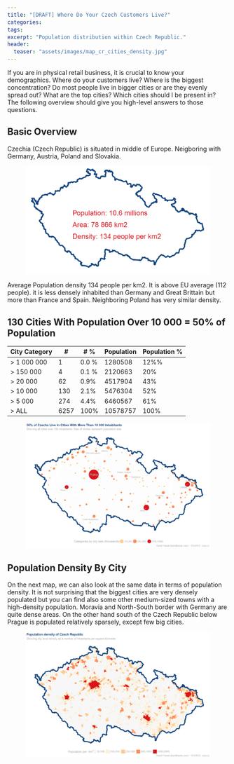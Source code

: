 ```yaml
---
title: "[DRAFT] Where Do Your Czech Customers Live?"
categories:
tags:
excerpt: "Population distribution within Czech Republic."
header:
  teaser: "assets/images/map_cr_cities_density.jpg"
---
```

If you are in physical retail business, it is crucial to know your demographics. Where do your customers live? Where is the biggest concentration? Do most people live in bigger cities or are they evenly spread out? What are the top cities? Which cities should I be present in? The following overview should give you high-level answers to those questions.

<h2>Basic Overview</h2>
Czechia (Czech Republic) is situated in middle of Europe. Neigboring with Germany, Austria, Poland and Slovakia.
<figure>
    <a href="/assets/images/map_cr_border.jpg"><img src="/assets/images/map_cr_border.jpg"></a>
    <figcaption></figcaption>
</figure>

Average Population density 134 people per km2. It is above EU average (112 people). it is less densely inhabited than Germany and Great Brittain but more than France and Spain. Neighboring Poland has very similar density.

<h2>130 Cities With Population Over 10 000 = 50% of Population</h2>

| City Category    | #      | # % | Population | Population %  |
| --------     | ----- | ------|----------|-------|
| > 1 000 000  | 1     | 0.0 % | 1280508  | 12%%  | 
| > 150 000    | 4     | 0.1 % | 2120663  |  20%  | 
| > 20 000     | 62    | 0.9%  | 4517904  | 43%  |
| > 10 000     | 130   | 2.1%  | 5476304  | 52%  |
| > 5 000      | 274   | 4.4%  | 6460567  | 61%   |
| > ALL        | 6257  | 100%  | 10578757 | 100%  |



<figure>
    <a href="/assets/images/map_cr_cities_bubbles.jpg"><img src="/assets/images/map_cr_cities_bubbles.jpg"></a>
    <figcaption></figcaption>
</figure>

<h2>Population Density By City</h2>
On the next map, we can also look at the same data in terms of population density. It is not surprising that the biggest cities are very densely populated but you can find also some other medium-sized towns with a high-density population. Moravia and North-South border with Germany are quite dense areas. On the other hand south of the Czech Republic below Prague is populated relatively sparsely, except few big cities.





<figure>
    <a href="/assets/images/map_cr_cities_density.jpg"><img src="/assets/images/map_cr_cities_density.jpg"></a>
    <figcaption></figcaption>
</figure>



